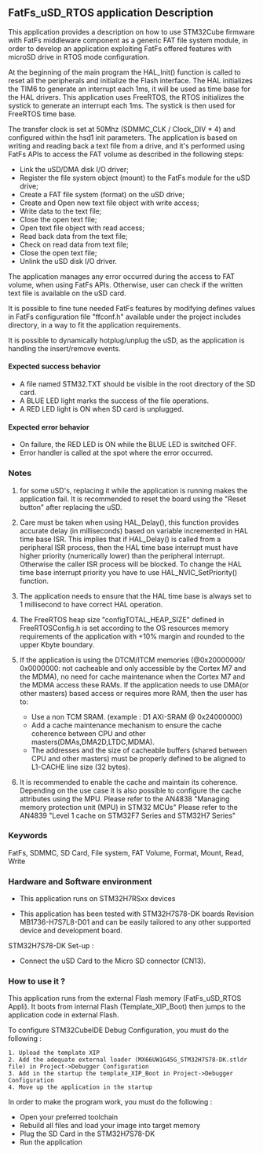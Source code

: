 ## <b>FatFs_uSD_RTOS application Description</b>

This application provides a description on how to use STM32Cube firmware with FatFs
middleware component as a generic FAT file system module, in order to develop an
application exploiting FatFs offered features with microSD drive in RTOS mode
configuration.

At the beginning of the main program the HAL_Init() function is called to reset
all the peripherals and initialize the Flash interface.
The HAL initializes the TIM6 to generate an interrupt each 1ms, it will be used as time base for the HAL drivers.
This application uses FreeRTOS, the RTOS initializes the systick to generate an interrupt each 1ms.
The systick is then used for FreeRTOS time base.

The transfer clock is set at 50Mhz (SDMMC_CLK / Clock_DIV * 4) and configured within the hsd1 init parameters.
The application is based on writing and reading back a text file from a drive,
and it's performed using FatFs APIs to access the FAT volume as described in the following steps:

 - Link the uSD/DMA disk I/O driver;
 - Register the file system object (mount) to the FatFs module for the uSD drive;
 - Create a FAT file system (format) on the uSD drive;
 - Create and Open new text file object with write access;
 - Write data to the text file;
 - Close the open text file;
 - Open text file object with read access;
 - Read back data from the text file;
 - Check on read data from text file;
 - Close the open text file;
 - Unlink the uSD disk I/O driver.

The application manages any error occurred during the
access to FAT volume, when using FatFs APIs. Otherwise, user can check if the
written text file is available on the uSD card.

It is possible to fine tune needed FatFs features by modifying defines values
in FatFs configuration file "ffconf.h" available under the project includes
directory, in a way to fit the application requirements.

It is possible to dynamically hotplug/unplug the uSD, as the application is handling
the insert/remove events.

#### <b>Expected success behavior</b>

- A file named STM32.TXT should be visible in the root directory of the SD card.
- A BLUE LED light marks the success of the file operations.
- A RED LED light is ON when SD card is unplugged.

#### <b>Expected error behavior</b>

- On failure, the RED LED is ON while the BLUE LED is switched OFF.
- Error handler is called at the spot where the error occurred.

### <b>Notes</b>

1. for some uSD's, replacing it  while the application is running makes the application fail.
   It is recommended to reset the board using the "Reset button" after replacing the uSD.

2. Care must be taken when using HAL_Delay(), this function provides accurate delay (in milliseconds)
   based on variable incremented in HAL time base ISR. This implies that if HAL_Delay() is called from
   a peripheral ISR process, then the HAL time base interrupt must have higher priority (numerically lower)
   than the peripheral interrupt. Otherwise the caller ISR process will be blocked.
   To change the HAL time base interrupt priority you have to use HAL_NVIC_SetPriority() function.

3. The application needs to ensure that the HAL time base is always set to 1 millisecond
   to have correct HAL operation.

4. The FreeRTOS heap size "configTOTAL_HEAP_SIZE" defined in FreeRTOSConfig.h is set according to
   the OS resources memory requirements of the application with +10% margin and rounded to the
   upper Kbyte boundary.

5. If the  application is using the DTCM/ITCM memories (@0x20000000/ 0x0000000: not cacheable and only accessible
   by the Cortex M7 and the MDMA), no need for cache maintenance when the Cortex M7 and the MDMA access these RAMs.
If the application needs to use DMA(or other masters) based access or requires more RAM, then the user has to:
    - Use a non TCM SRAM. (example : D1 AXI-SRAM @ 0x24000000)
    - Add a cache maintenance mechanism to ensure the cache coherence between CPU and other masters(DMAs,DMA2D,LTDC,MDMA).
    - The addresses and the size of cacheable buffers (shared between CPU and other masters)
        must be properly defined to be aligned to L1-CACHE line size (32 bytes).

6. It is recommended to enable the cache and maintain its coherence.
   Depending on the use case it is also possible to configure the cache attributes using the MPU.
      Please refer to the AN4838 "Managing memory protection unit (MPU) in STM32 MCUs"
      Please refer to the AN4839 "Level 1 cache on STM32F7 Series and STM32H7 Series"

### <b>Keywords</b>

FatFs, SDMMC, SD Card, File system, FAT Volume, Format, Mount, Read, Write

### <b>Hardware and Software environment</b>

  - This application runs on STM32H7RSxx devices

  - This application has been tested with STM32H7S78-DK boards Revision MB1736-H7S7L8-D01 and can be
    easily tailored to any other supported device and development board.

  STM32H7S78-DK Set-up :

  - Connect the uSD Card to the Micro SD connector (CN13).


### <b>How to use it ?</b>

This application runs from the external Flash memory (FatFs_uSD_RTOS Appli).
It boots from internal Flash (Template_XIP_Boot) then jumps to the application code in external Flash.

To configure STM32CubeIDE Debug Configuration, you must do the following :

    1. Upload the template XIP
    2. Add the adequate external loader (MX66UW1G45G_STM32H7S78-DK.stldr file) in Project->Debugger Configuration
    3. Add in the startup the template_XIP_Boot in Project->Debugger Configuration
    4. Move up the application in the startup

In order to make the program work, you must do the following :

 - Open your preferred toolchain
 - Rebuild all files and load your image into target memory
 - Plug the SD Card in the STM32H7S78-DK
 - Run the application

